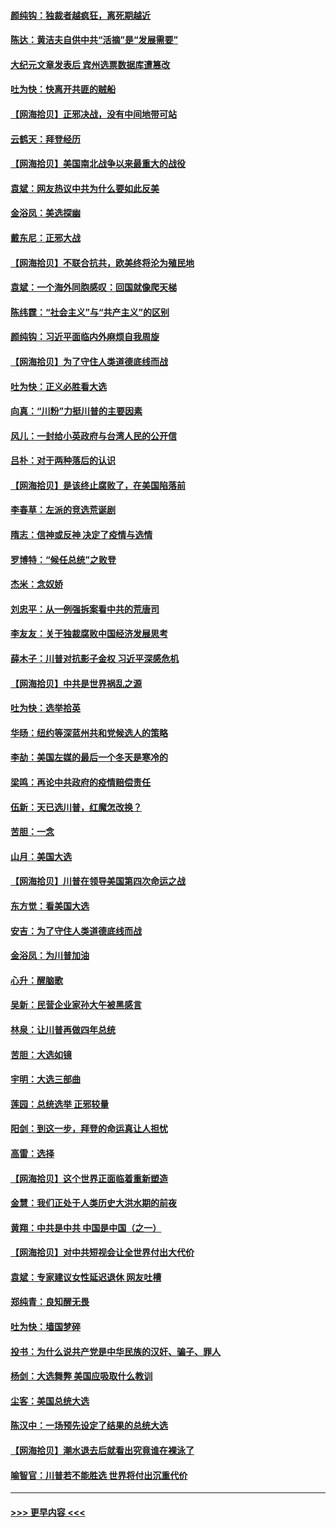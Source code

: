 #### [颜纯钩：独裁者越疯狂，离死期越近](../pages/nsc993/n12569055.md?t=11240251) 
#### [陈达：黄洁夫自供中共“活摘”是“发展需要”](../pages/nsc993/n12568541.md?t=11240251) 
#### [大纪元文章发表后 宾州选票数据库遭篡改](../pages/nsc993/n12568105.md?t=11240251) 
#### [吐为快：快离开共匪的贼船](../pages/nsc993/n12568462.md?t=11240251) 
#### [【网海拾贝】正邪决战，没有中间地带可站](../pages/nsc993/n12568439.md?t=11240251) 
#### [云鹤天：拜登经历](../pages/nsc993/n12567294.md?t=11240251) 
#### [【网海拾贝】美国南北战争以来最重大的战役](../pages/nsc993/n12567247.md?t=11240251) 
#### [袁斌：网友热议中共为什么要如此反美](../pages/nsc993/n12567162.md?t=11240251) 
#### [金浴凤：美选探幽](../pages/nsc993/n12567147.md?t=11240251) 
#### [戴东尼：正邪大战](../pages/nsc993/n12567033.md?t=11240251) 
#### [【网海拾贝】不联合抗共，欧美终将沦为殖民地](../pages/nsc993/n12565068.md?t=11240251) 
#### [袁斌：一个海外同胞感叹：回国就像爬天梯](../pages/nsc993/n12564986.md?t=11240251) 
#### [陈纬霆：“社会主义”与“共产主义”的区别](../pages/nsc993/n12562417.md?t=11240251) 
#### [颜纯钩：习近平面临内外麻烦自我周旋](../pages/nsc993/n12563356.md?t=11240251) 
#### [【网海拾贝】为了守住人类道德底线而战](../pages/nsc993/n12562542.md?t=11240251) 
#### [吐为快：正义必胜看大选](../pages/nsc993/n12561967.md?t=11240251) 
#### [向真：“川粉”力挺川普的主要因素](../pages/nsc993/n12560774.md?t=11240251) 
#### [风儿：一封给小英政府与台湾人民的公开信](../pages/nsc993/n12560581.md?t=11240251) 
#### [吕朴：对于两种落后的认识](../pages/nsc993/n12560492.md?t=11240251) 
#### [【网海拾贝】是该终止腐败了，在美国陷落前](../pages/nsc993/n12559936.md?t=11240251) 
#### [李春草：左派的竞选荒诞剧](../pages/nsc993/n12558380.md?t=11240251) 
#### [隋志：信神或反神 决定了疫情与选情](../pages/nsc993/n12558255.md?t=11240251) 
#### [罗博特：“候任总统”之败登](../pages/nsc993/n12558189.md?t=11240251) 
#### [杰米：念奴娇](../pages/nsc993/n12558174.md?t=11240251) 
#### [刘忠平：从一例强拆案看中共的荒唐司](../pages/nsc993/n12558036.md?t=11240251) 
#### [李友友：关于独裁腐败中国经济发展思考](../pages/nsc993/n12558004.md?t=11240251) 
#### [薛木子：川普对抗影子金权 习近平深感危机](../pages/nsc993/n12557342.md?t=11240251) 
#### [【网海拾贝】中共是世界祸乱之源](../pages/nsc993/n12555353.md?t=11240251) 
#### [吐为快：选举拾英](../pages/nsc993/n12555041.md?t=11240251) 
#### [华旸：纽约等深蓝州共和党候选人的策略](../pages/nsc993/n12554309.md?t=11240251) 
#### [李劼：美国左媒的最后一个冬天是寒冷的](../pages/nsc993/n12552947.md?t=11240251) 
#### [梁鸣：再论中共政府的疫情赔偿责任](../pages/nsc993/n12553012.md?t=11240251) 
#### [伍新：天已选川普，红魔怎改换？](../pages/nsc993/n12552970.md?t=11240251) 
#### [苦胆：一念](../pages/nsc993/n12552957.md?t=11240251) 
#### [山月：美国大选](../pages/nsc993/n12552446.md?t=11240251) 
#### [【网海拾贝】川普在领导美国第四次命运之战](../pages/nsc993/n12551973.md?t=11240251) 
#### [东方觉：看美国大选](../pages/nsc993/n12551647.md?t=11240251) 
#### [安吉：为了守住人类道德底线而战](../pages/nsc993/n12551111.md?t=11240251) 
#### [金浴凤：为川普加油](../pages/nsc993/n12551085.md?t=11240251) 
#### [心升：醒脑歌](../pages/nsc993/n12550984.md?t=11240251) 
#### [吴新：民营企业家孙大午被黑感言](../pages/nsc993/n12550656.md?t=11240251) 
#### [林泉：让川普再做四年总统](../pages/nsc993/n12550640.md?t=11240251) 
#### [苦胆：大选如镜](../pages/nsc993/n12550630.md?t=11240251) 
#### [宇明：大选三部曲](../pages/nsc993/n12550603.md?t=11240251) 
#### [莲园：总统选举 正邪较量](../pages/nsc993/n12550594.md?t=11240251) 
#### [阳剑：到这一步，拜登的命运真让人担忧](../pages/nsc993/n12549093.md?t=11240251) 
#### [高雷：选择](../pages/nsc993/n12549087.md?t=11240251) 
#### [【网海拾贝】这个世界正面临着重新塑造](../pages/nsc993/n12548326.md?t=11240251) 
#### [金慧：我们正处于人类历史大洪水期的前夜](../pages/nsc993/n12547914.md?t=11240251) 
#### [黄翔：中共是中共 中国是中国（之一）](../pages/nsc993/n12547576.md?t=11240251) 
#### [【网海拾贝】对中共短视会让全世界付出大代价](../pages/nsc993/n12546043.md?t=11240251) 
#### [袁斌：专家建议女性延迟退休 网友吐槽](../pages/nsc993/n12545424.md?t=11240251) 
#### [郑纯青：良知醒无畏](../pages/nsc993/n12545394.md?t=11240251) 
#### [吐为快：墙国梦碎](../pages/nsc993/n12545309.md?t=11240251) 
#### [投书：为什么说共产党是中华民族的汉奸、骗子、罪人](../pages/nsc993/n12545089.md?t=11240251) 
#### [杨剑：大选舞弊 美国应吸取什么教训](../pages/nsc993/n12543937.md?t=11240251) 
#### [尘客：美国总统大选](../pages/nsc993/n12543828.md?t=11240251) 
#### [陈汉中：一场预先设定了结果的总统大选](../pages/nsc993/n12543564.md?t=11240251) 
#### [【网海拾贝】潮水退去后就看出究竟谁在裸泳了](../pages/nsc993/n12543321.md?t=11240251) 
#### [喻智官：川普若不能胜选 世界将付出沉重代价](../pages/nsc993/n12541352.md?t=11240251) 

----
#### [ >>> 更早内容 <<< ](../indexes/nsc993-earlier.md)
